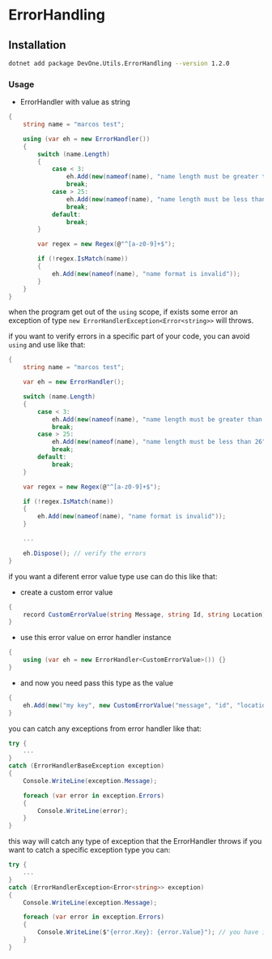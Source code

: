 # ErrorHandling

## Installation

```sh
dotnet add package DevOne.Utils.ErrorHandling --version 1.2.0
```

### Usage

- ErrorHandler with value as string

```cs
{
    string name = "marcos test";

    using (var eh = new ErrorHandler())
    {
        switch (name.Length)
        {
            case < 3:
                eh.Add(new(nameof(name), "name length must be greater than 2"));
                break;
            case > 25:
                eh.Add(new(nameof(name), "name length must be less than 26"));
                break;
            default:
                break;
        }

        var regex = new Regex(@"^[a-z0-9]+$");

        if (!regex.IsMatch(name))
        {
            eh.Add(new(nameof(name), "name format is invalid"));
        }
    }
}
```

when the program get out of the `using` scope, if exists some error an exception of type
`new ErrorHandlerException<Error<string>>` will throws.

if you want to verify errors in a specific part of your code, you can avoid `using` and use like that:

```cs
{
    string name = "marcos test";

    var eh = new ErrorHandler();

    switch (name.Length)
    {
        case < 3:
            eh.Add(new(nameof(name), "name length must be greater than 2"));
            break;
        case > 25:
            eh.Add(new(nameof(name), "name length must be less than 26"));
            break;
        default:
            break;
    }

    var regex = new Regex(@"^[a-z0-9]+$");

    if (!regex.IsMatch(name))
    {
        eh.Add(new(nameof(name), "name format is invalid"));
    }

    ...

    eh.Dispose(); // verify the errors
}
```

if you want a diferent error value type use can do this like that:

* create a custom error value
```cs
{
    record CustomErrorValue(string Message, string Id, string Location);
}
```

* use this error value on error handler instance
```cs
{
    using (var eh = new ErrorHandler<CustomErrorValue>()) {}
}
```

* and now you need pass this type as the value
```cs
{
    eh.Add(new("my key", new CustomErrorValue("message", "id", "location")));
}
```

you can catch any exceptions from error handler like that:

```cs
try {
    ...
}
catch (ErrorHandlerBaseException exception)
{
    Console.WriteLine(exception.Message);

    foreach (var error in exception.Errors)
    {
        Console.WriteLine(error);
    }
}
```

this way will catch any type of exception that the ErrorHandler throws
if you want to catch a specific exception type you can:

```cs
try {
    ...
}
catch (ErrorHandlerException<Error<string>> exception)
{
    Console.WriteLine(exception.Message);

    foreach (var error in exception.Errors)
    {
        Console.WriteLine($"{error.Key}: {error.Value}"); // you have intellisense
    }
}
```
